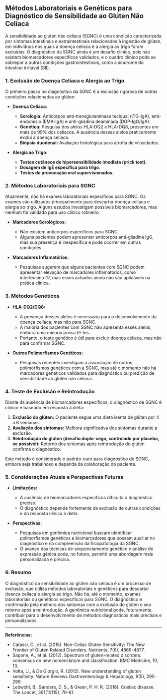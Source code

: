 
## Métodos Laboratoriais e Genéticos para Diagnóstico de Sensibilidade ao Glúten Não Celíaca

A sensibilidade ao glúten não celíaca (SGNC) é uma condição caracterizada por sintomas intestinais e extraintestinais relacionados à ingestão de glúten, em indivíduos nos quais a doença celíaca e a alergia ao trigo foram excluídas. O diagnóstico da SGNC ainda é um desafio clínico, pois não existem biomarcadores específicos validados, e o quadro clínico pode se sobrepor a outras condições gastrointestinais, como a síndrome do intestino irritável (SII).

### 1. Exclusão de Doença Celíaca e Alergia ao Trigo

O primeiro passo no diagnóstico da SGNC é a exclusão rigorosa de outras condições relacionadas ao glúten:

- **Doença Celíaca:**  
  - **Sorologia:** Anticorpos anti-transglutaminase tecidual (tTG-IgA), anti-endomísio (EMA-IgA) e anti-gliadina deaminada (DGP-IgG/IgA).
  - **Genética:** Pesquisa dos alelos HLA-DQ2 e HLA-DQ8, presentes em mais de 99% dos celíacos. A ausência desses alelos praticamente exclui a doença celíaca.
  - **Biópsia duodenal:** Avaliação histológica para atrofia de vilosidades.

- **Alergia ao Trigo:**  
  - **Testes cutâneos de hipersensibilidade imediata (prick test).**
  - **Dosagem de IgE específica para trigo.**
  - **Testes de provocação oral supervisionados.**

### 2. Métodos Laboratoriais para SGNC

Atualmente, não há exames laboratoriais específicos para SGNC. Os exames são utilizados principalmente para descartar doença celíaca e alergia ao trigo. Alguns estudos investigam possíveis biomarcadores, mas nenhum foi validado para uso clínico rotineiro.

- **Marcadores Sorológicos:**
  - Não existem anticorpos específicos para SGNC.
  - Alguns pacientes podem apresentar anticorpos anti-gliadina IgG, mas sua presença é inespecífica e pode ocorrer em outras condições.

- **Marcadores Inflamatórios:**
  - Pesquisas sugerem que alguns pacientes com SGNC podem apresentar elevação de marcadores inflamatórios, como interleucina-17, mas esses achados ainda não são aplicáveis na prática clínica.

### 3. Métodos Genéticos

- **HLA-DQ2/DQ8:**  
  - A presença desses alelos é necessária para o desenvolvimento da doença celíaca, mas não para SGNC.
  - A maioria dos pacientes com SGNC não apresenta esses alelos, embora uma minoria possa tê-los.
  - Portanto, o teste genético é útil para excluir doença celíaca, mas não para confirmar SGNC.

- **Outros Polimorfismos Genéticos:**  
  - Pesquisas recentes investigam a associação de outros polimorfismos genéticos com a SGNC, mas até o momento não há marcadores genéticos validados para diagnóstico ou predição de sensibilidade ao glúten não celíaca.

### 4. Teste de Exclusão e Reintrodução

Diante da ausência de biomarcadores específicos, o diagnóstico de SGNC é clínico e baseado em resposta à dieta:

1. **Exclusão do glúten:** O paciente segue uma dieta isenta de glúten por 4 a 6 semanas.
2. **Avaliação dos sintomas:** Melhora significativa dos sintomas durante a exclusão.
3. **Reintrodução do glúten (desafio duplo-cego, controlado por placebo, se possível):** Retorno dos sintomas após reintrodução do glúten confirma o diagnóstico.

Este método é considerado o padrão-ouro para diagnóstico de SGNC, embora seja trabalhoso e dependa da colaboração do paciente.

### 5. Considerações Atuais e Perspectivas Futuras

- **Limitações:**  
  - A ausência de biomarcadores específicos dificulta o diagnóstico preciso.
  - O diagnóstico depende fortemente da exclusão de outras condições e da resposta clínica à dieta.

- **Perspectivas:**  
  - Pesquisas em genômica nutricional buscam identificar polimorfismos genéticos e biomarcadores que possam auxiliar no diagnóstico e na compreensão da fisiopatologia da SGNC.
  - O avanço das técnicas de sequenciamento genético e análise de expressão gênica pode, no futuro, permitir uma abordagem mais personalizada e precisa.

### 6. Resumo

O diagnóstico da sensibilidade ao glúten não celíaca é um processo de exclusão, que utiliza métodos laboratoriais e genéticos para descartar doença celíaca e alergia ao trigo. Não há, até o momento, exames laboratoriais ou genéticos específicos para SGNC. O diagnóstico é confirmado pela melhora dos sintomas com a exclusão do glúten e seu retorno após a reintrodução. A genômica nutricional pode, futuramente, contribuir para o desenvolvimento de métodos diagnósticos mais precisos e personalizados.

---

**Referências:**

- Catassi, C., et al. (2015). Non-Celiac Gluten Sensitivity: The New Frontier of Gluten Related Disorders. Nutrients, 7(6), 4869-4877.
- Sapone, A., et al. (2012). Spectrum of gluten-related disorders: consensus on new nomenclature and classification. BMC Medicine, 10, 13.
- Volta, U., & De Giorgio, R. (2012). New understanding of gluten sensitivity. Nature Reviews Gastroenterology & Hepatology, 9(5), 295-299.
- Lebwohl, B., Sanders, D. S., & Green, P. H. R. (2018). Coeliac disease. The Lancet, 391(10115), 70-81.
```

